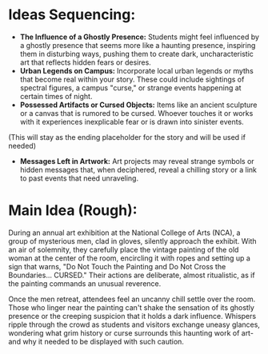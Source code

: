 # Ideas Sequencing:

- **The Influence of a Ghostly Presence:** Students might feel influenced by a ghostly presence that seems more like a haunting presence, inspiring them in disturbing ways, pushing them to create dark, uncharacteristic art that reflects hidden fears or desires.
- **Urban Legends on Campus:** Incorporate local urban legends or myths that become real within your story. These could include sightings of spectral figures, a campus "curse," or strange events happening at certain times of night.
- **Possessed Artifacts or Cursed Objects:** Items like an ancient sculpture or a canvas that is rumored to be cursed. Whoever touches it or works with it experiences inexplicable fear or is drawn into sinister events.

(This will stay as the ending placeholder for the story and will be used if needed)
- **Messages Left in Artwork:** Art projects may reveal strange symbols or hidden messages that, when deciphered, reveal a chilling story or a link to past events that need unraveling.

# Main Idea (Rough):

During an annual art exhibition at the National College of Arts (NCA), a group of mysterious men, clad in gloves, silently approach the exhibit. With an air of solemnity, they carefully place the vintage painting of the old woman at the center of the room, encircling it with ropes and setting up a sign that warns, "Do Not Touch the Painting and Do Not Cross the Boundaries... CURSED." Their actions are deliberate, almost ritualistic, as if the painting commands an unusual reverence. 

Once the men retreat, attendees feel an uncanny chill settle over the room. Those who linger near the painting can't shake the sensation of its ghostly presence or the creeping suspicion that it holds a dark influence. Whispers ripple through the crowd as students and visitors exchange uneasy glances, wondering what grim history or curse surrounds this haunting work of art-and why it needed to be displayed with such caution.
